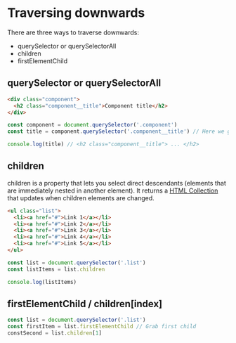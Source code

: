 # Traversing downwards

There are three ways to traverse downwards:
 - querySelector or querySelectorAll
 - children
 - firstElementChild

## querySelector or querySelectorAll 

```html
<div class="component">
  <h2 class="component__title">Component title</h2>
</div>
```

```js
const component = document.querySelector('.component')
const title = component.querySelector('.component__title') // Here we grab it from component abouve

console.log(title) // <h2 class="component__title"> ... </h2>
```

## children 
children is a property that lets you select direct descendants (elements that are immediately nested in another element). It returns a [HTML Collection](https://github.com/Chomikens/ZTM-JS/blob/10-domSelectors/DOMselectors/selectors.md#html-collection) that updates when children elements are changed.


```html
<ul class="list">
  <li><a href="#">Link 1</a></li>
  <li><a href="#">Link 2</a></li>
  <li><a href="#">Link 3</a></li>
  <li><a href="#">Link 4</a></li>
  <li><a href="#">Link 5</a></li>
</ul>
```
```js
const list = document.querySelector('.list')
const listItems = list.children 

console.log(listItems)
```

## firstElementChild / children[index]
```js
const list = document.querySelector('.list')
const firstItem = list.firstElementChild // Grab first child 
constSecond = list.children[1]

```